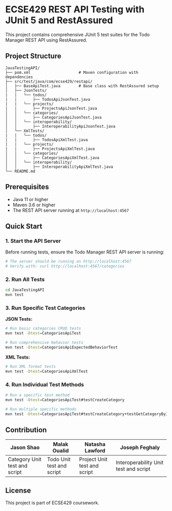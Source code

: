 # ECSE429 REST API Testing with JUnit 5 and RestAssured

This project contains comprehensive JUnit 5 test suites for the Todo Manager REST API using RestAssured.

## Project Structure

```
JavaTestingAPI/
├── pom.xml                     # Maven configuration with dependencies
├── src/test/java/com/ecse429/restapi/
│   ├── BaseApiTest.java        # Base class with RestAssured setup
│   ├── JsonTests/
|   |   └── todos/
|   |       ├── TodosApiJsonTest.java
|   |   └── projects/
|   |       ├── ProjectsApiJsonTest.java
│   │   └── categories/
│   │       ├── CategoriesApiJsonTest.java        
│   │   └── interoperability/
│   │       ├── InteroperabilityApiJsonTest.java
│   └── XmlTests/
|   |   └── todos/
|   |       ├── TodosApiXmlTest.java
|   |   └── projects/
|   |       ├── ProjectsApiXmlTest.java
│   │   └── categories/
│   │       ├── CategoriesApiXmlTest.java        
│   │   └── interoperability/
│   │       ├── InteroperabilityApiXmlTest.java
└── README.md
```

## Prerequisites

- Java 11 or higher
- Maven 3.6 or higher
- The REST API server running at `http://localhost:4567`

## Quick Start

### 1. Start the API Server
Before running tests, ensure the Todo Manager REST API server is running:
```bash
# The server should be running on http://localhost:4567
# Verify with: curl http://localhost:4567/categories
```

### 2. Run All Tests
```bash
cd JavaTestingAPI
mvn test
```

### 3. Run Specific Test Categories

**JSON Tests:**
```bash
# Run basic categories CRUD tests
mvn test -Dtest=CategoriesApiTest

# Run comprehensive behavior tests
mvn test -Dtest=CategoriesApiExpectedBehaviorTest
```

**XML Tests:**
```bash
# Run XML format tests
mvn test -Dtest=CategoriesApiXmlTest
```

### 4. Run Individual Test Methods
```bash
# Run a specific test method
mvn test -Dtest=CategoriesApiTest#testCreateCategory

# Run multiple specific methods
mvn test -Dtest=CategoriesApiTest#testCreateCategory+testGetCategoryById
```

## Contribution
| Jason Shao | Malak Oualid | Natasha Lawford | Joseph Feghaly |
|-----------|-----------|-----------|-----------|
| Category Unit test and script | Todo Unit test and script | Project Unit test and script | Interoperability Unit test and script |

## License

This project is part of ECSE429 coursework.
